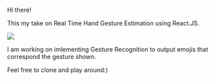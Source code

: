 Hi there!

This my take on Real Time Hand Gesture Estimation using React.JS.

![](hand.gif)

I am working on imlementing Gesture Recognition to output emojis that correspond the gesture shown.

Feel free to clone and play around:)
